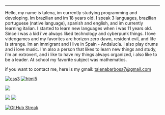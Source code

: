 

---
Hello, my name is talena, im currently studying programming and developing.
Im brazilian and im 18 years old. I speak 3 languages, brazilian portuguese (native language), spanish and english, and im currently learning italian. I started to learn new languages when i was 11 years old. 
Since i was a kid i've always liked technology and cyberpunk things. I love videogames and my favorites are horizon zero dawn, resident evil, and life is strange. Im an immigrant and i live in Spain - Andalucía. I also play drums and i love music. I'm also a person that likes to learn new things and study, i'm an extrovert, and i like to have my things always organized, i also like to be a leader. At school my favorite subject was mathematics.


if you want to contact me, here is my gmail: talenabarbosa7@gmail.com














<a href='https://github.com/shivamkapasia0' target="_blank"><img alt='css3' src='https://img.shields.io/badge/css3-100000?style=for-the-badge&logo=css3&logoColor=020202&labelColor=FFDD00&color=black'/></a>
<a href='https://github.com/shivamkapasia0' target="_blank"><img alt='html5' src='https://img.shields.io/badge/html5-100000?style=for-the-badge&logo=html5&logoColor=FFFFFF&labelColor=000000&color=FF8800'/></a>


![](http://github-profile-summary-cards.vercel.app/api/cards/profile-details?username=talenaa&theme=ayu_mirage)

![](http://github-profile-summary-cards.vercel.app/api/cards/productive-time?username=talenaa&theme=ayu_mirage&utcOffset=8)     ![](http://github-profile-summary-cards.vercel.app/api/cards/stats?username=talenaa&theme=ayu_mirage)
 

[![GitHub Streak](https://github-readme-streak-stats.herokuapp.com?user=talenaa&theme=highcontrast&date_format=M%20j%5B%2C%20Y%5D&mode=weekly&card_width=600&card_height=170)](https://git.io/streak-stats)
